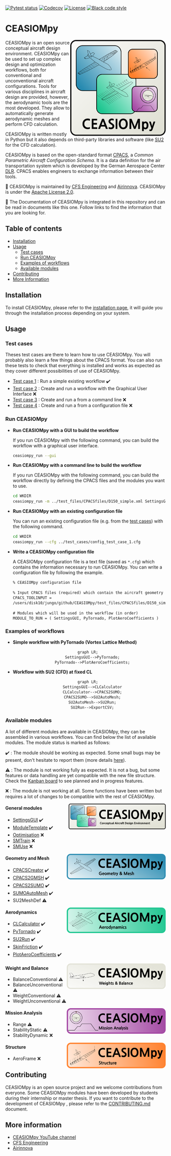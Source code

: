 [![Pytest status](https://github.com/cfsengineering/CEASIOMpy/actions/workflows/pytest.yml/badge.svg?branch=main)](https://github.com/cfsengineering/CEASIOMpy/actions/workflows/pytest.yml)
[![Codecov](https://codecov.io/gh/cfsengineering/CEASIOMpy/branch/main/graph/badge.svg?token=d6cyUEOmOQ)](https://codecov.io/gh/cfsengineering/CEASIOMpy)
[![License](https://img.shields.io/badge/license-Apache%202-blue.svg)](https://github.com/cfsengineering/CEASIOMpy/blob/main/LICENSE)
[![Black code style](https://img.shields.io/badge/code%20style-black-000000.svg)](https://github.com/psf/black)

# CEASIOMpy

<img align="right" width="300" height="300" src="./documents/logos/CEASIOMpy_main_logos.png">

CEASIOMpy is an open source conceptual aircraft design environment. CEASIOMpy can be used to set up complex design and optimization workflows, both for conventional and unconventional aircraft configurations. Tools for various disciplines in aircraft design are provided, however, the aerodynamic tools are the most developed. They allow to automatically generate aerodynamic meshes and perform CFD calculation.

CEASIOMpy is written mostly in Python but it also depends on third-party libraries and software (like [SU2](https://su2code.github.io/) for the CFD calculation).

CEASIOMpy is based on the open-standard format [CPACS](https://www.cpacs.de/), a *Common Parametric Aircraft Configuration Schema*. It is a data definition for the air transportation system which is developed by the German Aerospace Center [DLR](https://www.dlr.de/). CPACS enables engineers to exchange information between their tools.

:scroll: CEASIOMpy is maintained by [CFS Engineering](https://cfse.ch/) and [Airinnova](https://airinnova.se/). CEASIOMpy is under the [Apache License 2.0](https://github.com/cfsengineering/CEASIOMpy/blob/main/LICENSE).

:book: The Documentation of CEASIOMpy is integrated in this repository and can be read in documents like this one. Follow links to find the information that you are looking for.

## Table of contents

- [Installation](#installation)
- [Usage](#usage)
  - [Test cases](#test-cases)
  - [Run CEASIOMpy](#run-ceasiompy)
  - [Examples of workflows](#examples-of-workflows)
  - [Available modules](#available-modules)
- [Contributing](#contributing)
- [More Information](#more-information)

## Installation

To install CEASIOMpy, please refer to the [installation page](./installation/INSTALLATION.md), it will guide you through the installation process depending on your system.

## Usage

### Test cases

Theses test cases are there to learn how to use CEASIOMpy. You will probably also learn a few things about the CPACS format. You can also run these tests to check that everything is installed and works as expected as they cover different possibilities of use of CEASIOMpy.

- [Test case 1](./test_cases/test_case_1/README.md) : Run a simple existing workflow :heavy_check_mark:
- [Test case 2](./test_cases/test_case_2/README.md) : Create and run a workflow with the Graphical User Interface :x:
- [Test case 3](./test_cases/test_case_3/README.md) : Create and run a from a command line :x:
- [Test case 4](./test_cases/test_case_4/README.md) : Create and run a from a configuration file :x:

### Run CEASIOMpy

- **Run CEASIOMpy with a GUI to build the workflow**

    If you run CEASIOMpy with the following command, you can build the workflow with a graphical user interface.

    ```bash
    ceasiompy_run --gui
    ```

- **Run CEASIOMpy with a command line to build the workflow**

    If you run CEASIOMpy with the following command, you can build the workflow directly by defining the CPACS files and the modules you want to use.

    ```bash
    cd WKDIR
    ceasiompy_run -m ../test_files/CPACSfiles/D150_simple.xml SettingsGUI PyTornado PlotAeroCoefficients
    ```

- **Run CEASIOMpy with an existing configuration file**

    You can run an existing configuration file (e.g. from the [test cases](#test-cases)) with the following command.

    ```bash
    cd WKDIR
    ceasiompy_run --cfg ../test_cases/config_test_case_1.cfg
    ```

- **Write a CEASIOMpy configuration file**

    A CEASIOMpy configuration file is a text file (saved as `*.cfg`) which contains the information necessary to run CEASIOMpy. You can write a configuration file by following the example.

    ```text
    % CEASIOMpy configuration file

    % Input CPACS files (required) which contain the aircraft geometry
    CPACS_TOOLINPUT = /users/disk10/jungo/github/CEASIOMpy/test_files/CPACSfiles/D150_simple.xml

    # Modules which will be used in the workflow (in order)
    MODULE_TO_RUN = ( SettingsGUI, PyTornado, PlotAeroCoefficients )
    ```

### Examples of workflows

- **Simple workflow with PyTornado (Vortex Lattice Method)**

<div align="center">

```mermaid
  graph LR;
      SettingsGUI-->PyTornado;
      PyTornado-->PlotAeroCoefficients;
```

</div>

- **Workflow with SU2 (CFD) at fixed CL**

<div align="center">

```mermaid
  graph LR;
      SettingsGUI-->CLCalculator
      CLCalculator-->CPACS2SUMO;
      CPACS2SUMO-->SU2AutoMesh;
      SU2AutoMesh-->SU2Run;
      SU2Run-->ExportCSV;
```

</div>

### Available modules

A lot of different modules are available in CEASIOMpy, they can be assembled in various workflows. You can find below the list of available modules. The module status is marked as follows:

:heavy_check_mark: : The module should be working as expected. Some small bugs may be present, don't hesitate to report them (more details [here](./CONTRIBUTING.md#reporting-bugs)).

:warning: : The module is not working fully as expected. It is not a bug, but some features or data handling are yet compatible with the new file structure. Check the [Kanban board](https://github.com/cfsengineering/CEASIOMpy/projects/1) to see planned and in progress features.

:x: : The module is not working at all. Some functions have been written but requires a lot of changes to be compatible with the rest of CEASIOMpy.

<img align="right" height="80" src="documents/logos/CEASIOMpy_banner_main.png">

#### General modules

- [SettingsGUI](./ceasiompy/SettingsGUI/README.md) :heavy_check_mark:
- [ModuleTemplate](./ceasiompy/ModuleTemplate/README.md) :heavy_check_mark:
- [Optimisation](./ceasiompy/Optimisation/README.md) :x:
- [SMTrain](./ceasiompy/SMTrain/README.md) :x:
- [SMUse](./ceasiompy/SMUse/README.md) :x:

<img align="right" height="80" src="documents/logos/CEASIOMpy_banner_geometry.png">

#### Geometry and Mesh

- [CPACSCreator](./ceasiompy/CPACSCreator/README.md) :heavy_check_mark:
- [CPACS2GMSH](./ceasiompy/CPACS2GMSH/README.md) :heavy_check_mark:
- [CPACS2SUMO](./ceasiompy/CPACS2SUMO/README.md) :heavy_check_mark:
- [SUMOAutoMesh](./ceasiompy/SUMOAutoMesh/README.md) :heavy_check_mark:
- SU2MeshDef :warning:

<img align="right" height="80" src="documents/logos/CEASIOMpy_banner_aero.png">

#### Aerodynamics

- [CLCalculator](./ceasiompy/CLCalculator/README.md) :heavy_check_mark:
- [PyTornado](./ceasiompy/PyTornado/README.md) :heavy_check_mark:
- [SU2Run](./ceasiompy/SU2Run/README.md) :heavy_check_mark:
- [SkinFriction](./ceasiompy/SkinFriction/README.md) :heavy_check_mark:
- [PlotAeroCoefficients](./ceasiompy/PlotAeroCoefficients/README.md) :heavy_check_mark:

<img align="right" height="80" src="documents/logos/CEASIOMpy_banner_weights.png">

#### Weight and Balance

- BalanceConventional :warning:
- BalanceUnconventional :warning:
- WeightConventional :warning:
- WeightUnconventional :warning:

<img align="right" height="80" src="documents/logos/CEASIOMpy_banner_mission.png">

#### Mission Analysis

- Range :warning:
- StabilityStatic :warning:
- StabilityDynamic :x:

<img align="right" height="80" src="documents/logos/CEASIOMpy_banner_structure.png">

#### Structure

- AeroFrame :x:

## Contributing

CEASIOMpy is an open source project and we welcome contributions from everyone. Some CEASIOMpy modules have been developed by students during their internship or master thesis.
If you want to contribute to the development of CEASIOMpy , please refer to the [CONTRIBUTING.md](./CONTRIBUTING.md) document.

## More information

- [CEASIOMpy YouTube channel](https://www.youtube.com/channel/UCcGsFJV29os1Zzv66YKFRZQ)
- [CFS Engineering](https://cfse.ch/)
- [Airinnova](https://airinnova.se/)
